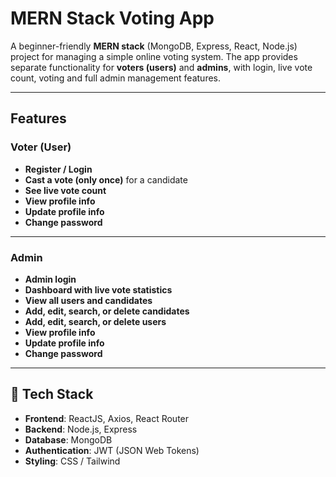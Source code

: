 # MERN Stack Voting App

A beginner-friendly **MERN stack** (MongoDB, Express, React, Node.js) project for managing a simple online voting system. The app provides separate functionality for **voters (users)** and **admins**, with login, live vote count, voting and full admin management features.

---

## Features

### Voter (User)
- **Register / Login**
- **Cast a vote (only once)** for a candidate
- **See live vote count**
- **View profile info**
- **Update profile info**
- **Change password**

---

### Admin
- **Admin login**
- **Dashboard with live vote statistics**
- **View all users and candidates**
- **Add, edit, search, or delete candidates**
- **Add, edit, search, or delete users**
- **View profile info**
- **Update profile info**
- **Change password**

---

## 🧰 Tech Stack

- **Frontend**: ReactJS, Axios, React Router
- **Backend**: Node.js, Express
- **Database**: MongoDB
- **Authentication**: JWT (JSON Web Tokens)
- **Styling**: CSS / Tailwind

